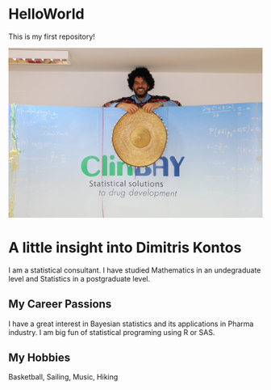 # HelloWorld
This is my first repository!

![headshot](thumbnail.jpg)

# A little insight into Dimitris Kontos
I am a statistical consultant. I have studied Mathematics in an undegraduate level and Statistics in a postgraduate level.

## My Career Passions
I have a great interest in Bayesian statistics and its applications in Pharma industry. I am big fun of statistical programing using R or SAS.

## My Hobbies
Basketball, Sailing, Music, Hiking
